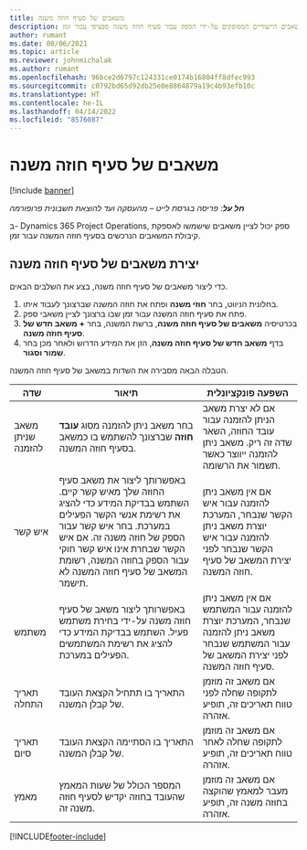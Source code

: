 ```yaml
---
title: משאבים של סעיף חוזה משנה
description: נושא זה מסביר כיצד לציין את המשאבים הייעודיים המסופקים על-ידי הספק עבור סעיף חוזה משנה ספציפי עבור זמן.
author: rumant
ms.date: 08/06/2021
ms.topic: article
ms.reviewer: johnmichalak
ms.author: rumant
ms.openlocfilehash: 96bce2d6797c124331ce0174b16804ff8dfec993
ms.sourcegitcommit: c0792bd65d92db25e0e8864879a19c4b93efb10c
ms.translationtype: HT
ms.contentlocale: he-IL
ms.lasthandoff: 04/14/2022
ms.locfileid: "8576087"
---
```

# <a name="subcontract-line-resources"></a>משאבים של סעיף חוזה משנה

[!include [banner](../../includes/dataverse-preview.md)]

_**חל על**: פריסה בגרסת לייט – מהעסקה ועד להוצאת חשבונית פרופורמה_

ב- Dynamics 365 Project Operations, ספק יכול לציין משאבים שישמשו לאספקת קיבולת המשאבים הנרכשים בסעיף חוזה המשנה עבור זמן.

## <a name="create-subcontract-line-resources"></a>יצירת משאבים של סעיף חוזה משנה

כדי ליצור משאבים של סעיף חוזה משנה, בצע את השלבים הבאים.

1. בחלונית הניווט, בחר **חוזי משנה** ופתח את חוזה המשנה שברצונך לעבוד איתו.
2. פתח את סעיף חוזה המשנה עבור זמן שבו ברצונך לציין משאבי ספק.
3. בכרטיסיה **משאבים של סעיף חוזה משנה**, ברשת המשנה, בחר **+ משאב חדש של סעיף חוזה משנה**.
4. בדף **משאב חדש של סעיף חוזה משנה**, הזן את המידע הדרוש ולאחר מכן בחר **שמור וסגור**.

הטבלה הבאה מסבירה את השדות במשאב של סעיף חוזה המשנה.

| שדה | תיאור | השפעה פונקציונלית |
| ----- | ----------- | ----------------- |
| משאב שניתן להזמנה | בחר משאב ניתן להזמנה מסוג **עובד חוזה** שברצונך להשתמש בו כמשאב בסעיף חוזה המשנה.| אם לא יצרת משאב הניתן להזמנה עבור עובד החוזה, השאר שדה זה ריק. משאב ניתן להזמנה ייווצר כאשר תשמור את הרשומה.  |
| איש קשר | באפשרותך ליצור את משאב סעיף החוזה שלך מאיש קשר קיים. השתמש בבדיקת המידע כדי להציג את רשימת אנשי הקשר הפעילים במערכת. בחר איש קשר עבור הספק של חוזה משנה זה. אם איש הקשר שבחרת אינו איש קשר חוקי עבור הספק בחוזה המשנה, רשומת המשאב של סעיף חוזה המשנה לא תישמר.| אם אין משאב ניתן להזמנה עבור איש הקשר שנבחר, המערכת יוצרת משאב ניתן להזמנה עבור איש הקשר שנבחר לפני יצירת המשאב של סעיף חוזה המשנה. |
| משתמש | באפשרותך ליצור משאב של סעיף חוזה משנה על-ידי בחירת משתמש פעיל. השתמש בבדיקת המידע כדי להציג את רשימת המשתמשים הפעילים במערכת.| אם אין משאב ניתן להזמנה עבור המשתמש שנבחר, המערכת יוצרת משאב ניתן להזמנה עבור המשתמש שנבחר לפני יצירת המשאב של סעיף חוזה המשנה. |
| תאריך התחלה | התאריך בו תתחיל הקצאת העובד של קבלן המשנה.| אם משאב זה מוזמן לתקופה שחלה לפני טווח תאריכים זה, תופיע אזהרה. |
| תאריך סיום | התאריך בו הסתיימה הקצאת העובד של קבלן המשנה.| אם משאב זה מוזמן לתקופה שחלה לאחר טווח תאריכים זה, תופיע אזהרה. |
| מאמץ | המספר הכולל של שעות המאמץ שהעובד בחוזה יקדיש לסעיף חוזה משנה זה.| אם משאב זה מוזמן מעבר למאמץ שהוקצה בחוזה משנה זה, תופיע אזהרה. |


[!INCLUDE[footer-include](../../includes/footer-banner.md)]
